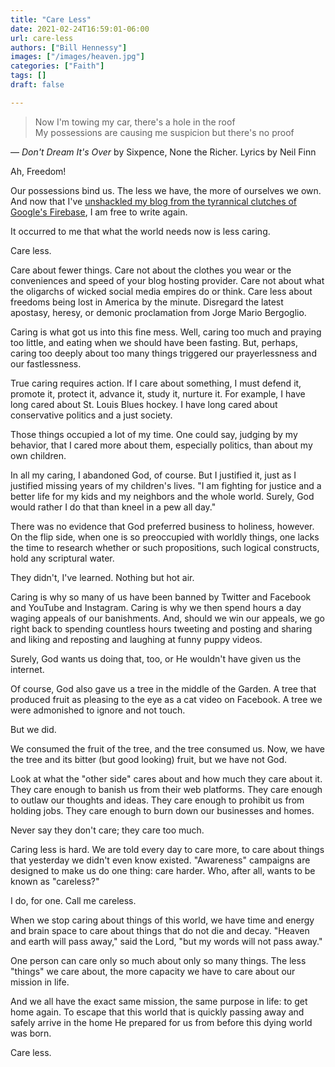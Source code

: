 ```yaml
---
title: "Care Less"
date: 2021-02-24T16:59:01-06:00
url: care-less
authors: ["Bill Hennessy"]
images: ["/images/heaven.jpg"]
categories: ["Faith"]
tags: []
draft: false

---
```


> Now I'm towing my car, there's a hole in the roof   
> My possessions are causing me suspicion but there's no proof

— *Don't Dream It's Over* by Sixpence, None the Richer. Lyrics by Neil Finn

Ah, Freedom!

Our possessions bind us. The less we have, the more of ourselves we own. And now that I've [unshackled my blog from the tyrannical clutches of Google's Firebase](https://www.hennessysview.com/goodbye-google-you-evil-scum/), I am free to write again. 

It occurred to me that what the world needs now is less caring. 

Care less. 

Care about fewer things. Care not about the clothes you wear or the conveniences and speed of your blog hosting provider. Care not about what the oligarchs of wicked social media empires do or think. Care less about freedoms being lost in America by the minute. Disregard the latest apostasy, heresy, or demonic proclamation from Jorge Mario Bergoglio. 

Caring is what got us into this fine mess. Well, caring too much and praying too little, and eating when we should have been fasting. But, perhaps, caring too deeply about too many things triggered our prayerlessness and our fastlessness. 

True caring requires action. If I care about something, I must defend it, promote it, protect it, advance it, study it, nurture it. For example, I have long cared about St. Louis Blues hockey. I have long cared about conservative politics and a just society. 

Those things occupied a lot of my time. One could say, judging by my behavior, that I cared more about them, especially politics, than about my own children. 

In all my caring, I abandoned God, of course. But I justified it, just as I justified missing years of my children's lives. "I am fighting for justice and a better life for my kids and my neighbors and the whole world. Surely, God would rather I do that than kneel in a pew all day."

There was no evidence that God preferred business to holiness, however. On the flip side, when one is so preoccupied with worldly things, one lacks the time to research whether or such propositions, such logical constructs, hold any scriptural water. 

They didn't, I've learned. Nothing but hot air. 

Caring is why so many of us have been banned by Twitter and Facebook and YouTube and Instagram. Caring is why we then spend hours a day waging appeals of our banishments. And, should we win our appeals, we go right back to spending countless hours tweeting and posting and sharing and liking and reposting and laughing at funny puppy videos. 

Surely, God wants us doing that, too, or He wouldn't have given us the internet.

Of course, God also gave us a tree in the middle of the Garden. A tree that produced fruit as pleasing to the eye as a cat video on Facebook. A tree we were admonished to ignore and not touch. 

But we did. 

We consumed the fruit of the tree, and the tree consumed us. Now, we have the tree and its bitter (but good looking) fruit, but we have not God. 

Look at what the "other side" cares about and how much they care about it. They care enough to banish us from their web platforms. They care enough to outlaw our thoughts and ideas. They care enough to prohibit us from holding jobs. They care enough to burn down our businesses and homes. 

Never say they don't care; they care too much. 

Caring less is hard. We are told every day to care more, to care about things that yesterday we didn't even know existed. "Awareness" campaigns are designed to make us do one thing: care harder. Who, after all, wants to be known as "careless?"

I do, for one. Call me careless. 

When we stop caring about things of this world, we have time and energy and brain space to care about things that do not die and decay. "Heaven and earth will pass away," said the Lord, "but my words will not pass away." 

One person can care only so much about only so many things. The less "things" we care about, the more capacity we have to care about our mission in life. 

And we all have the exact same mission, the same purpose in life: to get home again. To escape that this world that is quickly passing away and safely arrive in the home He prepared for us from before this dying world was born. 

Care less. 

<!--stackedit_data:
eyJoaXN0b3J5IjpbNTMyMTM1ODEwXX0=
-->